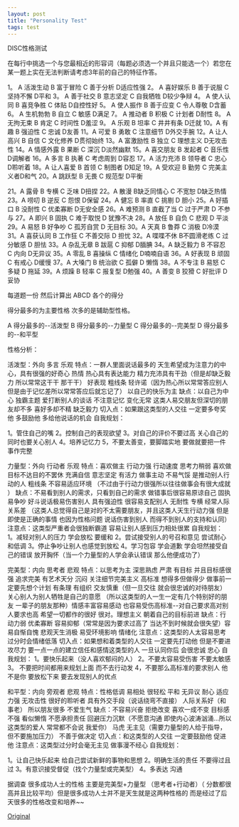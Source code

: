 ```yaml
---
layout: post
title: "Personality Test"
tags: test
---
```


DISC性格测试

 

在每行中挑选一个与您最相近的形容词（每题必须选一个并且只能选一个）若您在某一题上实在无法判断请考虑3年前的自己的特征作答。

1。 A 活泼生动  B 富于冒险  C 善于分析  D适应性强
2。 A 喜好娱乐  B 善于说服  C 坚持不懈  D平和
3。 A 善于社交  B 意志坚定  C 自我牺牲  D较少争辩
4。 A 使人认同  B 喜竞争胜  C 体贴      D自控性好
5。 A 使人振作  B 善于应变  C 令人尊敬  D含蓄
6。 A 生机勃勃  B 自立      C 敏感      D满足
7。 A 推动者    B 积极      C 计划者    D耐性
8。 A 无拘无束  B 肯定      C 时间性    D羞涩
9。 A 乐观      B 坦率      C 井井有条  D迁就
10。A 有趣      B 强迫性    C 忠诚      D友善
11。A 可爱      B 勇敢      C 注意细节  D外交手腕
12。A 让人高兴  B 自信      C 文化修养  D贯彻始终
13。A 富激励性  B 独立      C 理想主义  D无攻击性
14。A 情感外露  B 果断      C 深沉      D淡然幽默
15。A 喜交朋友  B 发起者    C 音乐性    D调解者
16。A 多言      B 执著      C 考虑周到  D容忍
17。A 活力充沛  B 领导者    C 忠心      D聆听着
18。A 让人喜爱  B 首领      C 制图者    D知足
19。A 受欢迎    B 勤劳      C 完美主义者D和气
20。A 跳跃型    B 无畏      C 规范型    D平衡

21。A 露骨      B 专横      C 乏味      D扭捏
22。A 散漫      B缺乏同情心 C 不宽恕    D缺乏热情
23。A 唠叨      B 逆反      C 怨恨      D保留
24。A 健忘      B 率直      C 挑剔      D 胆小
25。A 好插口    B 没耐性    C 优柔寡断  D无安全感
26。A 难预测    B 直截了当  C 过于严肃  D 不参与
27。A 即兴      B 固执      C 难于取悦  D 犹豫不决
28。A 放任      B 自负      C 悲观      D 平淡
29。A 易怒      B 好争吵    C 孤芳自赏  D 无目标
30。A 天真      B 鲁莽      C 消极      D冷漠
31。A 喜获认同  B 工作狂    C 不善交际  D 担忧
32。A 喋喋不休  B不圆滑老练 C 过分敏感  D 胆怯
33。A 杂乱无章  B 跋扈      C 抑郁      D腼腆
34。A 缺乏毅力  B 不容忍    C 内向      D无异议
35。A 零乱      B 喜操纵    C 情绪化    D喃喃自语
36。A 好表现    B 顽固      C 有戒心    D缓慢
37。A 大嗓门    B 统治欲    C 孤僻      D 懒惰
38。A 不专注    B 易怒      C 多疑      D 拖延
39。A 烦躁      B 轻率      C 报复型    D勉强
40。A 善变      B 狡猾      C 好批评    D妥协

每道题一份 然后计算出 ABCD 各个的得分

得分最多的为主要性格 次多的是辅助型性格。

A 得分最多的--活泼型
B 得分最多的--力量型
C 得分最多的--完美型
D 得分最多的--和平型



性格分析：

活泼型：外向 多言 乐观
特点：一群人里面说话最多的 天生希望成为注意力的中心，具有很强的好奇心 热情 热心具有表达能力 精力充沛具有干劲（但是却缺乏毅力 所以常常这干干 那干干） 好表现 粗线条 轻许诺（因为热心所以常常答应别人 但是由于记忆差所以常常答应后就忘记了） 以自己的快乐为主
缺点：以自己为中心 独霸主题 爱打断别人的谈话 不注意记忆 变化无常 这类人易交朋友但深切的朋友却不多  喜好多却不精 缺乏毅力
切入点：如果跟这类型的人交往 一定要多夸奖他 多鼓励他 多给他说话的机会
自我规划：

1。管住自己的嘴
2。控制自己的表现欲望
3。对自己的评价不要过高 关心自己的同时也要关心别人
4。培养记忆力
5，不要太善变，要脚踏实地 要做就要把一件事作完整

 

力量型：外向 行动者 乐观
特点：喜欢做主 行动力强  行动速度 思考力稍弱 喜欢做目标不达目的不罢休 充满自信 意志坚定 有活力 做事主动 不易气馁 是推动别人行动的人 粗线条 不容易适应环境 （不过由于行动力很强所以往往做事会有很大成就 ）
缺点：不易看到别人的需求，只看到自己的需求 做错事后很容易原谅自己 固执 易争吵 好斗说话极易伤害别人 具有强迫性 很容易支配别人 无耐性 专横 经常人际关系差 （这类人总觉得自己是对的不太需要朋友，并且这类人天生行动力强 但是即使是正确的事情 也因为性格问题 说话伤害到别人 而得不到别人的支持和认同）
注意点：这类型严重者会很独断霸道  容易让别人感到压力相处很累
自我规划：
1。减轻对别人的压力 学会放松 要缓和
2。尝试接受别人的号召和意见 尝试耐心和低调
3。停止争吵让别人也感觉到放松
4。学习包容 学会道歉 学会坦然接受自己的错误 放开胸怀（当一个力量型的人学会承认错误 那么他便成功了）


完美型：内向 思考者 悲观
特点：以思考为主 深思熟虑 严肃 有目标 并且目标感很强 追求完美 有艺术天分 沉闷 关注细节完美主义 高标准 想得多但做得少 做事前一定要先想个计划 有条理 有组织 交友慎重（但一旦交往 就会很忠诚的对待朋友） 关心别人为别人牺牲是自己的意愿 （所以这类型的人一生一定有几个特别好的朋友 一辈子的朋友那种）情感丰富容易感动 也容易受伤高标准--对自己要求高对别人要求也高 希望一切都作的很好 很对。理想主义 朝着自己的目标前进
缺点：行动力弱 优柔寡断 容易抑郁（常常是因为要求过高了 当达不到时候就会很失望）容易自惭自愧 悲观天生消极 易受环境影响 情绪化
注意点：这类型的人太容易思考 过分时会情绪低落
切入点：如果想和着类型的人交往 一定要先打动他 但是不要进攻尽力 要一点一点的建立信任和感情这类型的人 一旦认同你后 会很忠诚 忠心
自我规划：
1。要快乐起来（没人喜欢郁闷的人）
2。不要太容易受伤害 不要太敏感
3。 不要把时间都用来规划上面 而不去行动发
4，不要那么高标准的要求别人 他不是你 要放松下来 要去发现别人的优点


和平型：内向 旁观者 悲观
特点：性格低调 易相处 很轻松 平和 无异议 耐心 适应力强 无攻击性 很好的聆听者 具有外交手段（说话绕弯不直接） 人际关系好（和事老） 所以朋友很多 不爱生气
缺点：不容易兴奋 拒绝改变 喜欢一成不变 目标感不强 看似懒惰 不愿承担责任 回避压力沉默（不愿意沟通 即使内心波涛汹涌...所以这类型的爱人 常常都不会说 我爱你） 马虎 无主见（需要力量型的人给于指导，但不要施加压力） 不善于做决定
切入点：和这类型的人交往 一定要鼓励他 促进他
注意点：这类型过分时会毫无主见 做事漫不经心
自我规划：

1。让自己快乐起来 给自己尝试新鲜的事物和思想
2。明确生活的责任 不要得过且过
3。有意识接受督促（找个力量型或完美型）
4。多表达 沟通


据调查 很多成功人士的性格 主要是完美型+力量型  （思考者+行动者）（ 分数都很高并且比较平均）但是很多成功人士并不是天生就是这两种性格的 而是经过了后天很多的性格改变和培养~~

<a href="http://blog.sina.com.cn/s/blog_404b25b90100bfgw.html">Original</a>
